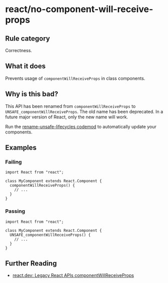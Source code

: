 # react/no-component-will-receive-props

## Rule category

Correctness.

## What it does

Prevents usage of `componentWillReceiveProps` in class components.

## Why is this bad?

This API has been renamed from `componentWillReceiveProps` to `UNSAFE_componentWillReceiveProps`. The old name has been deprecated. In a future major version of React, only the new name will work.

Run the [rename-unsafe-lifecycles codemod](https://github.com/reactjs/react-codemod#rename-unsafe-lifecycles) to automatically update your components.

## Examples

### Failing

```tsx
import React from "react";

class MyComponent extends React.Component {
  componentWillReceiveProps() {
    // ...
  }
}
```

### Passing

```tsx
import React from "react";

class MyComponent extends React.Component {
  UNSAFE_componentWillReceiveProps() {
    // ...
  }
}
```

## Further Reading

- [react.dev: Legacy React APIs componentWillReceiveProps](https://react.dev/reference/react/Component#componentwillreceiveprops)
